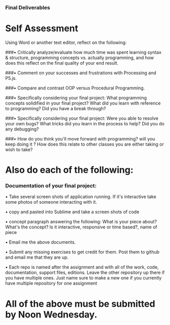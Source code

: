 ### Final Deliverables

# Self Assessment

Using Word or another text editor, reflect on the following: 

###•  Critically analyze/evaluate how much time was spent learning syntax & structure, programming concepts vs. actually programming, and how does this reflect on the final quality of your end result. 

###• Comment on your successes and frustrations with Processing and P5.js.

###• Compare and contrast OOP versus Procedural Programming.


###• Specifically considering your final project: What programming concepts solidified in your final project? What did you learn with reference to programming? Did you have a break through?

###• Specifically considering your final project: Were you able to resolve your own bugs? What tricks did you learn in the process to help? Did you do any debugging? 

###• How do you think you'll move forward with programming? will you keep doing it ? How does this relate to other classes you are either taking or wish to take? 



# Also do each of the following:

### Documentation of your final project: 
• Take several screen shots of application running. If it's interactive take some photos of someone interacting with it.

• copy and pasted into Sublime and take a screen shots of code

• concept paragraph answering the following: What is your piece about? What's the concept? Is it interactive, responsive or time based?, name of piece

• Email me the above documents.


• Submit any missing exercises to get credit for them. Post them to github and email me that they are up.

• Each repo is named after the assignment and with all of the work, code, documentation, support files, editions. Leave the other repository up there if you have multiple ones. Just name sure to make a new one if you currently have multiple repository for one assignment 

# All of the above must be submitted by Noon Wednesday.

